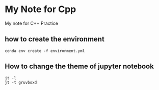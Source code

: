 # My Note for Cpp
My note for C++ Practice
## how to create the environment 
```
conda env create -f environment.yml
```
## How to change the theme of jupyter notebook 
```
jt -l 
jt -t gruvboxd
```
